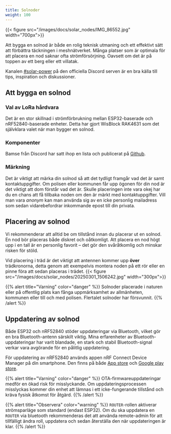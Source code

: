 ```yaml
---
title: Solnoder
weight: 100
---
```

{{< figure src="/images/docs/solar_nodes/IMG_86552.jpg" width="700px">}}

Att bygga en solnod är både en rolig teknisk utmaning och ett effektivt sätt att förbättra täckningen i meshnätverket.
Många platser som är optimala för att placera en nod saknar ofta strömförsörjning. Oavsett om det är på toppen av ett berg eller ett villatak.

Kanalen [#solar-power](https://discord.com/channels/867578229534359593/970723761013800970) på den officiella Discord serven är en bra källa till tips, inspiration och diskussioner.


## Att bygga en solnod
### Val av LoRa hårdvara
Det är en stor skillnad i strömförbrukning mellan ESP32-baserade och nRF52840-baserade enheter.
Detta har gjort WisBlock RAK4631 som det självklara valet när man bygger en solnod.

### Komponenter
Bamse från Discord har satt ihop en lista och publicerat på [Github](https://github.com/TheBamse/Meshtastic-Solar-Nodes/blob/main/partslist_2025.md).

### Märkning
Det är viktigt att märka din solnod så att det tydligt framgår vad det är samt kontaktuppgifter. Om polisen eller kommunen får upp ögonen för din nod är det viktigt att dom förstår vad det är. Skulle placeringen inte vara okej har du en chans att få tillbaka noden om den är märkt med kontaktuppgifter. Vill man vara _anonym_ kan man använda sig av en icke personlig mailadress som sedan vidarebefordrar inkommande epost till din privata.

## Placering av solnod
Vi rekommenderar att alltid be om tillstånd innan du placerar ut en solnod.
En nod bör placeras både diskret och oåtkomligt.
Att placera en nod högt upp i en tall är en personlig favorit – det gör den svåråtkomlig och minskar risken för stöld.

Vid placering i träd är det viktigt att antennen kommer upp __över__ trädkronorna, detta genom att exempelvis montera noden på ett rör eller en pinne föra att sedan placeras i trädet.
{{< figure src="/images/docs/solar_nodes/20250301_1506242.jpg" width="300px">}}


{{% alert title="Varning" color="danger" %}}
Solnoder placerade i naturen eller på offentlig plats kan fånga uppmärksamhet av allmänheten, kommunen eller till och med polisen. Flertalet solnoder har försvunnit.
{{% /alert %}}

## Uppdatering av solnod
Både ESP32 och nRF52840 stöder uppdateringar via Bluetooth, vilket gör en bra Bluetooth-antenn särskilt viktig. 
Mina erfarenheter av Bluetooth-uppdateringar har varit blandade, en stark och stabil Bluetooth-signal verkar vara avgörande för en pålitlig uppdatering.

För uppdatering av nRF52840 används appen nRF Connect Device Manager på din smartphone. Den finns på både [App store](https://apps.apple.com/us/app/nrf-connect-device-manager/id1519423539) och [Google play store](https://play.google.com/store/apps/details?id=no.nordicsemi.android.nrfconnectdevicemanager&hl=en&gl=US).

{{% alert title="Varning" color="danger" %}}
OTA-firmwareuppdateringar medför en ökad risk för misslyckande. Om uppdateringsprocessen misslyckas kommer din enhet att lämnas i ett icke-fungerande tillstånd och kräva fysisk åtkomst för åtgärd.
{{% /alert %}}

{{% alert title="Observera" color="warning" %}}
`ROUTER`-rollen aktiverar strömsparläge som standard (endast ESP32). Om du ska uppdatera en `ROUTER` via bluetooth rekommenderas det att använda remote-admin för att tillfälligt ändra roll, uppdatera och sedan återställa den när uppdateringen är klar.
{{% /alert %}}
